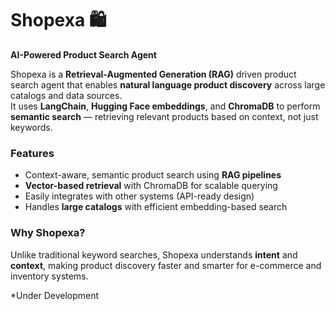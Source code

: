 # Shopexa 🛍️
**AI-Powered Product Search Agent**

Shopexa is a **Retrieval-Augmented Generation (RAG)** driven product search agent that enables **natural language product discovery** across large catalogs and data sources.  
It uses **LangChain**, **Hugging Face embeddings**, and **ChromaDB** to perform **semantic search** — retrieving relevant products based on context, not just keywords.

### Features
- Context-aware, semantic product search using **RAG pipelines**
- **Vector-based retrieval** with ChromaDB for scalable querying
- Easily integrates with other systems (API-ready design)
- Handles **large catalogs** with efficient embedding-based search

### Why Shopexa?
Unlike traditional keyword searches, Shopexa understands **intent** and **context**, making product discovery faster and smarter for e-commerce and inventory systems.


*Under Development
